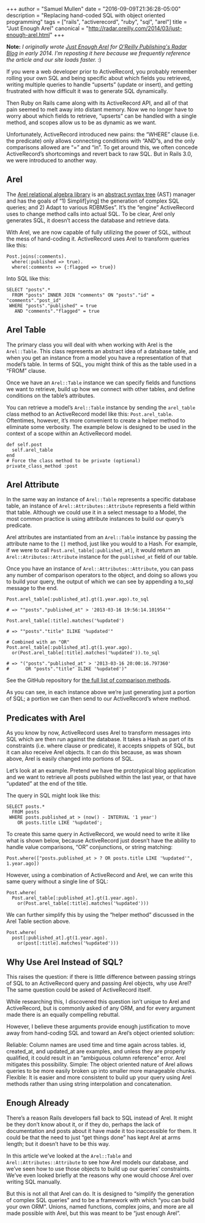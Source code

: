 +++
author = "Samuel Mullen"
date = "2016-09-09T21:36:28-05:00"
description = "Replacing hand-coded SQL with object oriented programming"
tags = ["rails", "activerecord", "ruby", "sql", "arel"]
title = "Just Enough Arel"
canonical = "http://radar.oreilly.com/2014/03/just-enough-arel.html"
+++

**Note:** *I originally wrote [Just Enough Arel](http://radar.oreilly.com/2014/03/just-enough-arel.html) for [O'Reilly Publishing's Radar Blog](http://radar.oreilly.com/) in early 2014. I'm reposting it here because we frequently reference the article and our site loads faster.* :)

If you were a web developer prior to ActiveRecord, you probably remember rolling your own SQL and being specific about which fields you retrieved, writing multiple queries to handle “upserts” (update or insert), and getting frustrated with how difficult it was to generate SQL dynamically.

Then Ruby on Rails came along with its ActiveRecord API, and all of that pain seemed to melt away into distant memory. Now we no longer have to worry about which fields to retrieve, “upserts” can be handled with a single method, and scopes allow us to be as dynamic as we want.

Unfortunately, ActiveRecord introduced new pains: the “WHERE” clause (i.e. the predicate) only allows connecting conditions with “AND”s, and the only comparisons allowed are “=” and “in”. To get around this, we often concede ActiveRecord’s shortcomings and revert back to raw SQL. But in Rails 3.0, we were introduced to another way.

Arel
----

The [Arel relational algebra library](https://github.com/rails/arel) is an [abstract syntax tree](http://en.wikipedia.org/wiki/Abstract_syntax_tree) (AST) manager and has the goals of “1) Simplif[ying] the generation of complex SQL queries; and 2) Adapt to various RDBMSes”. It’s the “engine” ActiveRecord uses to change method calls into actual SQL. To be clear, Arel only generates SQL, it doesn’t access the database and retrieve data.

With Arel, we are now capable of fully utilizing the power of SQL, without the mess of hand-coding it. ActiveRecord uses Arel to transform queries like this:

```
Post.joins(:comments).
  where(:published => true).
  where(:comments => {:flagged => true})
```

Into SQL like this:

```
SELECT "posts".*
  FROM "posts" INNER JOIN "comments" ON "posts"."id" = "comments"."post_id"
 WHERE "posts"."published" = true
   AND "comments"."flagged" = true
```

Arel Table
----------

The primary class you will deal with when working with Arel is the `Arel::Table`. This class represents an abstract idea of a database table, and when you get an instance from a model you have a representation of that model’s table. In terms of SQL, you might think of this as the table used in a “FROM” clause.

Once we have an `Arel::Table` instance we can specify fields and functions we want to retrieve, build up how we connect with other tables, and define conditions on the table’s attributes.

You can retrieve a model’s `Arel::Table` instance by sending the `arel_table` class method to an ActiveRecord model like this: `Post.arel_table`. Oftentimes, however, it’s more convenient to create a helper method to eliminate some verbosity. The example below is designed to be used in the context of a scope within an ActiveRecord model.


```
def self.post
  self.arel_table
end
# Force the class method to be private (optional)
private_class_method :post 
```

Arel Attribute
--------------

In the same way an instance of `Arel::Table` represents a specific database table, an instance of `Arel::Attributes::Attribute` represents a field within that table. Although we could use it in a select message to a Model, the most common practice is using attribute instances to build our query’s predicate.

Arel attributes are instantiated from an `Arel::Table` instance by passing the attribute name to the `[]` method, just like you would to a Hash. For example, if we were to call `Post.arel_table[:published_at]`, it would return an `Arel::Atributes::Attribute` instance for the `published_at` field of our table.

Once you have an instance of `Arel::Attributes::Attribute`, you can pass any number of comparison operators to the object, and doing so allows you to build your query, the output of which we can see by appending a to_sql message to the end.


```
Post.arel_table[:published_at].gt(1.year.ago).to_sql

# => ""posts"."published_at" > '2013-03-16 19:56:14.101954'"

Post.arel_table[:title].matches('%updated')

# => ""posts"."title" ILIKE '%updated'"

# Combined with an "OR"
Post.arel_table[:published_at].gt(1.year.ago).
  or(Post.arel_table[:title].matches('%updated')).to_sql

# => "("posts"."published_at" > '2013-03-16 20:00:16.797360' 
#      OR "posts"."title" ILIKE '%updated')"
```

See the GitHub repository for [the full list of comparison
methods](https://github.com/rails/arel/blob/24995298face1d08ffb52f6c1b0374feeb7a380b/lib/arel/predications.rb).

As you can see, in each instance above we’re just generating just a portion of SQL; a portion we can then send to our ActiveRecord’s where method.

Predicates with Arel
-------------------

As you know by now, ActiveRecord uses Arel to transform messages into SQL which are then run against the database. It takes a Hash as part of its constraints (i.e. where clause or predicate), it accepts snippets of SQL, but it can also receive Arel objects. It can do this because, as was shown above, Arel is easily changed into portions of SQL.

Let’s look at an example. Pretend we have the prototypical blog application and we want to retrieve all posts published within the last year, or that have “updated” at the end of the title.

The query in SQL might look like this:

```
SELECT posts.*
  FROM posts
 WHERE posts.published_at > (now() - INTERVAL '1 year')
    OR posts.title LIKE '%updated';
```

To create this same query in ActiveRecord, we would need to write it like what is shown below, because ActiveRecord just doesn’t have the ability to handle value comparisons, “OR” conjunctions, or string matching:

```
Post.where(["posts.published_at > ? OR posts.title LIKE '%updated'", 1.year.ago])
```

However, using a combination of ActiveRecord and Arel, we can write this same query without a single line of SQL:

```
Post.where(
  Post.arel_table[:published_at].gt(1.year.ago).
    or(Post.arel_table[:title].matches('%updated')))
```

We can further simplify this by using the “helper method” discussed in the Arel Table section above.

```
Post.where(
  post[:published_at].gt(1.year.ago).
    or(post[:title].matches('%updated')))
```

Why Use Arel Instead of SQL?
--------------------------

This raises the question: if there is little difference between passing strings of SQL to an ActiveRecord query and passing Arel objects, why use Arel? The same question could be asked of ActiveRecord itself.

While researching this, I discovered this question isn’t unique to Arel and ActiveRecord, but is commonly asked of any ORM, and for every argument made there is an equally compelling rebuttal.

However, I believe these arguments provide enough justification to move away from hand-coding SQL and toward an Arel’s object oriented solution:

Reliable: Column names are used time and time again across tables. id, created_at, and updated_at are examples, and unless they are properly qualified, it could result in an “ambiguous column reference” error. Arel mitigates this possibility.
Simple: The object oriented nature of Arel allows queries to be more easily broken up into smaller more manageable chunks.
Flexible: It is easier and more consistent to build up your query using Arel methods rather than using string interpolation and concatenation.

Enough Already
--------------

There’s a reason Rails developers fall back to SQL instead of Arel. It might be they don’t know about it, or if they do, perhaps the lack of documentation and posts about it have made it too inaccessible for them. It could be that the need to just “get things done” has kept Arel at arms length; but it doesn’t have to be this way.

In this article we’ve looked at the `Arel::Table` and `Arel::Attributes::Attribute` to see how Arel models our database, and we’ve seen how to use those objects to build up our queries’ constraints. We’ve even looked briefly at the reasons why one would choose Arel over writing SQL manually.

But this is not all that Arel can do. It is designed to “simplify the generation of complex SQL queries” and to be a framework with which “you can build your own ORM”. Unions, named functions, complex joins, and more are all made possible with Arel, but this was meant to be “just enough Arel”.
